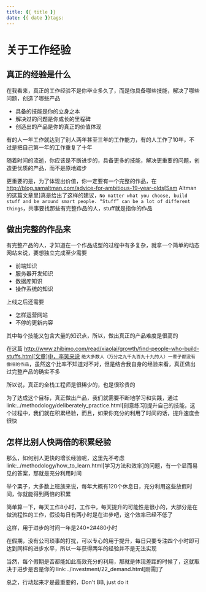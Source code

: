 ```yaml
---
title: {{ title }}
date: {{ date }}tags:
---
```

# 关于工作经验


## 真正的经验是什么

在我看来，真正的工作经验不是你毕业多久了，而是你具备哪些技能，解决了哪些问题，创造了哪些产品

* 具备的技能是你的立身之本
* 解决过的问题是你成长的里程碑
* 创造出的产品是你的真正的价值体现

有的人一年工作就达到了别人两年甚至三年的工作能力，有的人工作了10年，不过是把自己第一年的工作重复了十年

随着时间的流逝，你应该是不断进步的，具备更多的技能，解决更重要的问题，创造更优质的产品，而不是原地踏步

更重要的是，为了体现出价值，你一定要有一个完整的作品，在 http://blog.samaltman.com/advice-for-ambitious-19-year-olds[Sam Altman的这篇文章里]真是给出了这样的建议，`No matter what you choose, build stuff and be around smart people. “Stuff” can be a lot of different things`，共事要找那些有完整作品的人，stuff就是指你的作品

## 做出完整的作品来

有完整产品的人，才知道在一个作品成型的过程中有多复杂，就拿一个简单的动态网站来说，要想独立完成至少需要

* 前端知识
* 服务器开发知识
* 数据库知识
* 操作系统的知识

上线之后还需要

* 怎样运营网站
* 不停的更新内容

其中每个技能又包含大量的知识点，所以，做出真正的产品难度是很高的

在这篇 http://www.zhibimo.com/read/xiaolai/growth/find-people-who-build-stuffs.html[文章]中，李笑来说 `绝大多数人（万分之九千九百九十九的人）一辈子都没有像样的作品`，虽然这个比率不知道对不对，但是结合我自身的经验来看，真正做出过完整产品的确实不多

所以说，真正的全栈工程师是很稀少的，也是很珍贵的

为了达成这个目标，真正做出产品，我们就需要不断地学习和实践，通过 link:../methodology/deliberately_practice.html[刻意练习]提升自己的技能，这个过程中，我们就在积累经验，而且，如果你充分的利用了时间的话，提升速度会很快

## 怎样比别人快两倍的积累经验

那么，如何别人更快的增长经验呢，这里先不考虑 link:../methodology/how_to_learn.html[学习方法和效率]的问题，有一个显而易见的答案，那就是充分利用时间

举个栗子，大多数上班族来说，每年大概有120个休息日，充分利用这些放假时间，你就能得到两倍的积累

简单算一下，每天工作8小时，工作中，每天提升的可能性是很小的，大部分是在做流程性的工作，假设每日有两小时是在进步吧，这个效率已经不低了

这样，用于进步的时间一年是240*2#480小时

在假期，没有公司琐事的打扰，可以专心的用于提升，每日只要专注四个小时即可达到同样的进步水平，所以一年获得两年的经验并不是无法实现

当然，每个假期是否都能如此高效充分的利用，那就是体现差距的时候了，这就取决于进步是否是你的 link:../investment/22_demand.html[刚需]了

总之，行动起来才是最重要的，Don't BB, just do it
